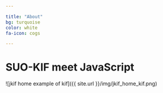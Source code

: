 ```yaml
---

title: "About"
bg: turquoise
color: white
fa-icon: cogs

---
```


# SUO-KIF meet JavaScript

![jkif home example of kif]({{ site.url }}/img/jkif_home_kif.png)
